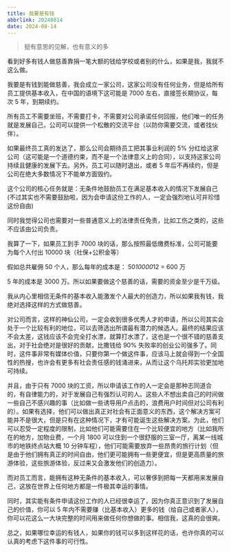 ```yaml
---
title: 我要是有钱
abbrlink: 20240814
date: 2024-08-14
---
```


> 挺有意思的见解，也有意义的多

看到好多有钱人做慈善靠捐一笔大额的钱给学校或者别的什么，如果是我，我就不这么做。

我要是有钱到能做慈善，我会成立一家公司，这家公司没有任何业务，但是给所有员工提供基本收入，在中国的语境下这可能是 7000 左右，直接签长期协议，每次 5 年，到期续约。

所有员工不需要坐班，不需要打卡，不需要对公司承诺任何回报，他们唯一的任务就是发展自己，公司可以提供一个松散的交流平台（以防你需要交流，或者找伙伴）。

如果最终员工真的发达了，那么公司会期待员工把其事业利润的 5% 分红给这家公司（这可能是一个道德约束，而不是一个法律意义上的合同），以支持这家公司持续且健康的发展下去。另外，员工可以随时退出，或者 5 年后不再续约，但是公司在绝大多数情况下不能单方面毁约。

这个公司的核心任务就是：无条件地鼓励员工在满足基本收入的情况下发展自己(不过其实也不需要鼓励啦，因为会申请这份工作的人，一定会强烈地认可并珍惜这份自由)

同时我觉得公司也需要对一些普通意义上的法律责任免责，比如工伤之类的，这些不应该由公司负责。

我算了一下，如果员工到手 7000 块的话，那么按照最低缴费标准，公司可能要为每个人付出 10000 块（社保+公积金等）

假如总共雇佣 50 个人，那么每年的成本是： 50*10000*12 = 600 万

5 年的成本是 3000 万。所以如果要做这个慈善的话，需要的资金至少是千万级。

我从内心里相信无条件的基本收入能激发个人最大的创造力，所以如果我有钱，我绝对选择这样的方式做慈善。

对公司而言，这样的神仙公司，一定会收到很多优秀人才的申请，所以公司其实会处于一个比较有利的地位，可以去筛选出所谓最有潜力的候选人。最终的结果应该不会太差，这钱应该不会完全打水漂，就算打水漂了，这也是一个很不错的慈善支出，对于社会绝对是很好的贡献，比撒钱给 90% 失败率的创业公司强多了。同时，这件事非常有媒体价值，只要你第一个做这件事，应该马上就会得到一个全国性的热搜，也许会有更多有社会责任感的钱涌进来，从而让这个乌托邦实验更加地可持续。

并且，由于只有 7000 块的工资，所以申请该工作的人一定会是那种志同道合的，有自律能力的，对于发展自己有强烈认可的人。这些人不想出卖自己的时间做一些自己不感兴趣的事（比如做一些诱导用户点击的，浪费用户时间但对公司有利的）。如果有选择，他们可以做出真正对社会有正面意义的东西，这个解决方案可能并不是很大，但是只有在这种情况下，才有可能诞生这些解决方案。为此，他们可以忍受一定程度的限制，比如他们可能需要住在一个比较便宜的地方（比如我所在的地方，加物业费，一个月 1800 可以住到一个很舒服的三室一厅，离某一线城市的地铁终点站大概 10 分钟车程），他们可能需要放弃一些昂贵的旅行计划（但是由于他们拥有真正的时间自由，他们更可能拥有一些更便宜，但是更高质量的旅游体验，这些旅游体验，反过来又会激发他们的创造力）。

而对员工而言，能拥有这种无条件的基本收入，可以奢侈到把每一天都用来发展自己，这放在世界上任何地方都是一件极其幸运的事情。

同时，其实能有条件申请这份工作的人已经很幸运了，因为你真正意识到了发展自己的价值，你可以 5 年内不需要赚（比基本收入）更多的钱（给自己或者家人），你可以花这么一大块完整的时间用来做任何你想做的事。相信我，这真的会很爽。

总之，如果哪位幸运的有钱人，如果你的钱可以多到这样花的话，也许你真的可以认真的考虑下这件事的可行性。
